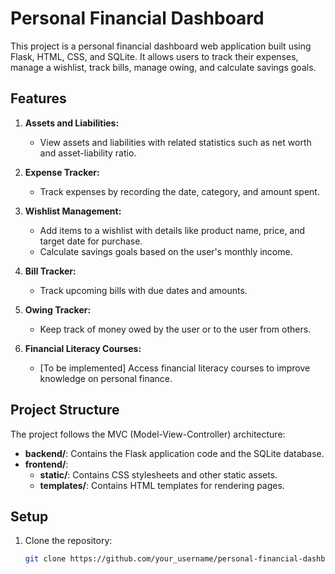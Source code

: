 # Personal Financial Dashboard

This project is a personal financial dashboard web application built using Flask, HTML, CSS, and SQLite. It allows users to track their expenses, manage a wishlist, track bills, manage owing, and calculate savings goals.

## Features

1. **Assets and Liabilities:**
   - View assets and liabilities with related statistics such as net worth and asset-liability ratio.

2. **Expense Tracker:**
   - Track expenses by recording the date, category, and amount spent.

3. **Wishlist Management:**
   - Add items to a wishlist with details like product name, price, and target date for purchase.
   - Calculate savings goals based on the user's monthly income.

4. **Bill Tracker:**
   - Track upcoming bills with due dates and amounts.

5. **Owing Tracker:**
   - Keep track of money owed by the user or to the user from others.

6. **Financial Literacy Courses:**
   - [To be implemented] Access financial literacy courses to improve knowledge on personal finance.

## Project Structure

The project follows the MVC (Model-View-Controller) architecture:

- **backend/**: Contains the Flask application code and the SQLite database.
- **frontend/**:
  - **static/**: Contains CSS stylesheets and other static assets.
  - **templates/**: Contains HTML templates for rendering pages.

## Setup

1. Clone the repository:

   ```bash
   git clone https://github.com/your_username/personal-financial-dashboard.git
